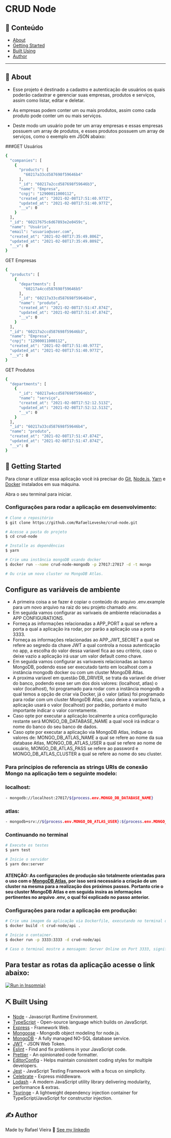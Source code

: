 # CRUD Node

## 📝 Conteúdo

- [About](#about)
- [Getting Started](#getting_started)
- [Built Using](#built_using)
- [Author](#authors)

---

## 🏁 About <a name = "about"></a>

- Esse projeto é destinado a cadastro e autenticação de usuários os quais poderão cadastrar e gerenciar suas empresas, produtos e serviços, assim como listar, editar e deletar.

- As empresas podem conter um ou mais produtos, assim como cada produto pode conter um ou mais serviços.

- Deste modo um usuário pode ter um array empresas e essas empresas possuem um array de produtos, e esses produtos possuem um array de serviços, como o exemplo em JSON abaixo:

###GET Usuários

```bash
{
  "companies": [
    {
      "products": [
        "60217a33cd587698f59646b4"
      ],
      "_id": "60217a2ccd587698f59646b3",
      "name": "Empresa",
      "cnpj": "12900011000112",
      "created_at": "2021-02-08T17:51:40.977Z",
      "updated_at": "2021-02-08T17:51:40.977Z",
      "__v": 0
    }
  ],
  "_id": "60217675c6d67893e2e0459c",
  "name": "Usuário",
  "email": "usuario@user.com",
  "created_at": "2021-02-08T17:35:49.806Z",
  "updated_at": "2021-02-08T17:35:49.809Z",
  "__v": 0
}
```

GET Empresas
```bash
{
  "products": [
    {
      "departments": [
        "60217a4ccd587698f59646b5"
      ],
      "_id": "60217a33cd587698f59646b4",
      "name": "produto",
      "created_at": "2021-02-08T17:51:47.874Z",
      "updated_at": "2021-02-08T17:51:47.874Z",
      "__v": 0
    }
  ],
  "_id": "60217a2ccd587698f59646b3",
  "name": "Empresa",
  "cnpj": "12900011000112",
  "created_at": "2021-02-08T17:51:40.977Z",
  "updated_at": "2021-02-08T17:51:40.977Z",
  "__v": 0
}
```

GET Produtos
```bash
{
  "departments": [
    {
      "_id": "60217a4ccd587698f59646b5",
      "name": "serviço",
      "created_at": "2021-02-08T17:52:12.513Z",
      "updated_at": "2021-02-08T17:52:12.513Z",
      "__v": 0
    }
  ],
  "_id": "60217a33cd587698f59646b4",
  "name": "produto",
  "created_at": "2021-02-08T17:51:47.874Z",
  "updated_at": "2021-02-08T17:51:47.874Z",
  "__v": 0
}
```

## 🏁 Getting Started <a name = "getting_started"></a>
Para clonar e utilizar essa aplicação você irá precisar do [Git](https://git-scm.com), [Node.js](https://nodejs.org/en/), [Yarn](https://yarnpkg.com/) e [Docker](https://www.docker.com/) instalados em sua máquina.

Abra o seu terminal para iniciar.

### Configurações para rodar a aplicação em desenvolvimento:

```bash
# Clone o repositório
$ git clone https://github.com/RafaelLeveske/crud-node.git

# Acesse a pasta do projeto
$ cd crud-node

# Installe as dependências
$ yarn

# Crie uma instância mongoDB usando docker
$ docker run --name crud-node-mongodb -p 27017:27017 -d -t mongo

# Ou crie um novo cluster no MongoDB Atlas.
```


## Configure as variáveis de ambiente
- A primeira coisa a se fazer é copiar o conteúdo do arquivo .env.example para um novo arquivo na raiz do seu projeto chamado .env.
- Em seguida vamos configurar as varivaeis de ambiente relacionadas a APP CONFIGURATIONS.
- Forneça as informações relacionadas a APP_PORT a qual se refere a porta a qual a aplicação ira rodar, por parão a aplicação usa a porta 3333.
- Forneça as informações relacionadas ao APP_JWT_SECRET a qual se refere ao segredo da chave JWT a qual controla a nossa autenticação no app, a escolha do valor dessa variavel fica ao seu critério, caso o deixe vazio a aplicação irá usar um valor default como chave.
- Em seguida vamos configurar as varivaveis relacionadas ao banco MongoDB, podendo esse ser executado tanto em localhost com a instância mongodb docker ou com um cluster MongoDB Atlas.
- A proxima variavel em questão DB_DRIVER, se trata da variavel de driver do banco, podendo esse ser um dos dois valores: (localhost, atlas) o valor (localhost), foi programado para rodar com a instância mongodb a qual temos a opção de criar via Docker, já o valor (atlas) foi programado para rodar com um cluster MongoDB Atlas, caso deixe a variavel fazia, a aplicação usará o valor (localhost) por padrão, portanto é muito importante indicar o valor corretamente.
- Caso opte por executar a aplicação localmente a unica configuração restante será MONGO_DB_DATABASE_NAME a qual você irá indicar o nome do banco do seu banco de dados.
- Caso opte por executar a aplicação via MongoDB Atlas, indique os valores de: MONGO_DB_ATLAS_NAME a qual se refere ao nome da sua database Atlas, MONGO_DB_ATLAS_USER a qual se refere ao nome de usuário, MONGO_DB_ATLAS_PASS se refere ao password e MONGO_DB_ATLAS_CLUSTER a qual se refere ao nome do seu cluster.

### Para príncipios de referencia as strings URIs de conexão Mongo na aplicação tem o seguinte modelo:

### localhost:
```bash
- mongodb://localhost:27017/${process.env.MONGO_DB_DATABASE_NAME}
```

### atlas:
```bash
- mongodb+srv://${process.env.MONGO_DB_ATLAS_USER}:${process.env.MONGO_DB_ATLAS_PASS}@${process.env.MONGO_DB_ATLAS_CLUSTER}.mongodb.net/${process.env.MONGO_DB_ATLAS_NAME}?retryWrites=true&w=majority
```

### Continuando no terminal

```bash
# Execute os testes
$ yarn test

# Inicie o servidor
$ yarn dev:server
```

#### ATENÇÃO: As configurações de produção são totalmente orientadas para o uso com o [MongoDB Atlas](https://www.mongodb.com/cloud/atlas), por isso será necessário a criação de um cluster na mesma para a realização dos próximos passos. Portanto crie o seu cluster MongoDB Atlas e em seguida insira as informações pertinentes no arquivo .env, o qual foi explicado no passo anterior.

### Configurações para rodar a aplicação em produção:

```bash
# Crie uma imagem da aplicação via Dockerfile, executando no terminal o comando abaixo:
$ docker build -t crud-node/api .

# Inicie o container.
$ docker run -p 3333:3333 -d crud-node/api

# Caso o terminal mostre a mensagem: Server Online on Port 3333, significa que o servidor foi executado em um container Docker com sucesso!
```

## Para testar as rotas da aplicação acesse o link abaixo:

[![Run in Insomnia}](https://insomnia.rest/images/run.svg)](https://insomnia.rest/run/?label=crud_node&uri=https%3A%2F%2Fraw.githubusercontent.com%2FRafaelLeveske%2Fcrud-node%2Fmaster%2FInsomnia_crud_node)


## ⛏️ Built Using <a name = "built_using"></a>

- [Node](https://nodejs.org/en/) - Javascript Runtime Environment.
- [TypeScript](https://www.typescriptlang.org/) - Open-source language which builds on JavaScript.
- [Express](https://expressjs.com/pt-br/) - Framework Web.
- [Mongoose](https://mongoosejs.com/) - Mongodb object modeling for node.js.
- [MongoDB](https://www.mongodb.com/2) - A fully managed NO-SQL database service.
- [JWT](https://jwt.io/) - JSON Web Token.
- [Eslint](https://eslint.org/) - Find and fix problems in your JavaScript code.
- [Prettier](https://prettier.io/) - An opinionated code formatter.
- [EditorConfig](https://editorconfig.org/) - Helps maintain consistent coding styles for multiple developers.
- [Jest](https://jestjs.io/) - JavaScript Testing Framework with a focus on simplicity.
- [Celebrate](https://www.npmjs.com/package/celebrate) - Express middleware.
- [Lodash](https://lodash.com/) - A modern JavaScript utility library delivering modularity, performance & extras.
- [Tsyringe](https://www.npmjs.com/package/tsyringe) - A lightweight dependency injection container for TypeScript/JavaScript for constructor injection.

## ✍️ Author <a name = "authors"></a>

Made by Rafael Vieira 👋 [See my linkedin](https://www.linkedin.com/in/rafael-vieira-506331182/)
